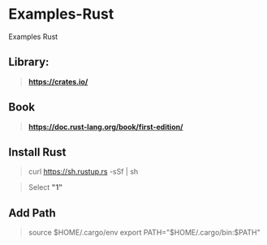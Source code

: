 # Examples-Rust
Examples Rust

## Library:
>**https://crates.io/**

## Book
>**https://doc.rust-lang.org/book/first-edition/**

## Install Rust
> curl https://sh.rustup.rs -sSf | sh

> Select **"1"**

## Add Path
> source $HOME/.cargo/env
> export PATH="$HOME/.cargo/bin:$PATH"
